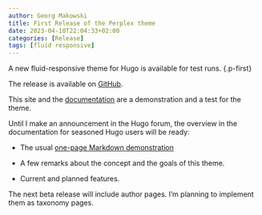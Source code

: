 ```yaml
---
author: Georg Makowski
title: First Release of the Perplex theme
date: 2023-04-10T22:04:33+02:00
categories: [Release]
tags: [fluid responsive]
---
```


A new fluid-responsive theme for Hugo is available for test runs.
{.p-first}
<!--more-->

The release is available on [GitHub](https://github.com/bowman2001/perplex/releases/tag/v0.1.0-beta.1).

This site and the [documentation](/doc) are a demonstration and a test for the theme.

Until I make an announcement in the Hugo forum, the overview in the documentation for seasoned Hugo users will be ready:

- The usual [one-page Markdown demonstration](/doc/overview/markdown)

- A few remarks about the concept and the goals of this theme.  

- Current and planned features.

The next beta release will include author pages. I’m planning to implement them as taxonomy pages.
